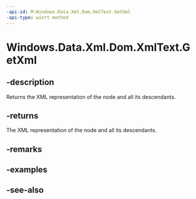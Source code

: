 ----api-id: M:Windows.Data.Xml.Dom.XmlText.GetXml
-api-type: winrt method
---<!-- Method syntaxpublic string GetXml()--># Windows.Data.Xml.Dom.XmlText.GetXml## -descriptionReturns the XML representation of the node and all its descendants.## -returnsThe XML representation of the node and all its descendants.## -remarks## -examples## -see-also
